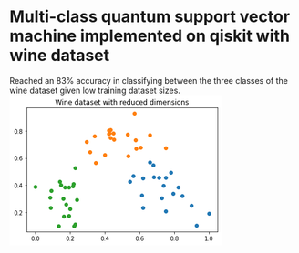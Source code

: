 # Multi-class quantum support vector machine implemented on qiskit with wine dataset
Reached an 83% accuracy in classifying between the three classes of the wine dataset given low training dataset sizes. 
![](/download.png)
